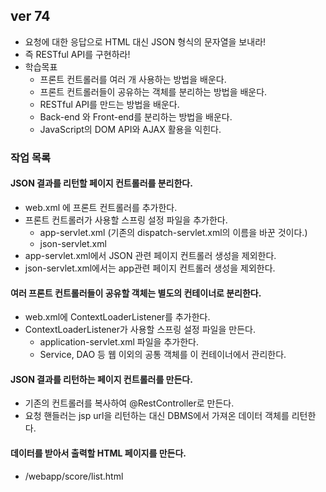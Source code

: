 ## ver 74
- 요청에 대한 응답으로 HTML 대신 JSON 형식의 문자열을 보내라!
- 즉 RESTful API를 구현하라!
- 학습목표
  - 프론트 컨트롤러를 여러 개 사용하는 방법을 배운다.
  - 프론트 컨트롤러들이 공유하는 객체를 분리하는 방법을 배운다.
  - RESTful API를 만드는 방법을 배운다.
  - Back-end 와 Front-end를 분리하는 방법을 배운다.
  - JavaScript의 DOM API와 AJAX 활용을 익힌다.
  
### 작업 목록

#### JSON 결과를 리턴할 페이지 컨트롤러를 분리한다.
- web.xml 에 프론트 컨트롤러를 추가한다.
- 프론트 컨트롤러가 사용할 스프링 설정 파일을 추가한다.
  - app-servlet.xml (기존의 dispatch-servlet.xml의 이름을 바꾼 것이다.)
  - json-servlet.xml
- app-servlet.xml에서 JSON 관련 페이지 컨트롤러 생성을 제외한다.
- json-servlet.xml에서는 app관련 페이지 컨트롤러 생성을 제외한다.

#### 여러 프론트 컨트롤러들이 공유할 객체는 별도의 컨테이너로 분리한다.
- web.xml에 ContextLoaderListener를 추가한다.
- ContextLoaderListener가 사용할 스프링 설정 파일을 만든다.
  - application-servlet.xml 파일을 추가한다.
  - Service, DAO 등 웹 이외의 공통 객체를 이 컨테이너에서 관리한다.

#### JSON 결과를 리턴하는 페이지 컨트롤러를 만든다.
- 기존의 컨트롤러를 복사하여 @RestController로 만든다.
- 요청 핸들러는 jsp url을 리턴하는 대신 DBMS에서 가져온 데이터 객체를 리턴한다.

#### 데이터를 받아서 출력할 HTML 페이지를 만든다.
- /webapp/score/list.html














